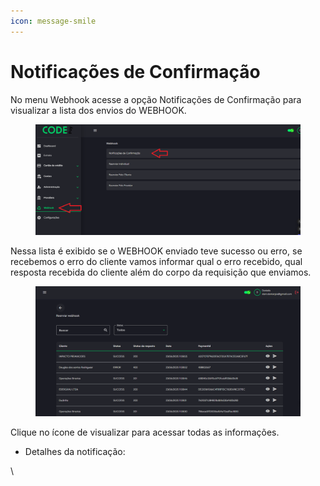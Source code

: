 ```yaml
---
icon: message-smile
---
```


# Notificações de Confirmação

No menu Webhook acesse a opção Notificações de Confirmação para visualizar a lista dos envios do WEBHOOK.

<figure><img src="../.gitbook/assets/image (24).png" alt=""><figcaption></figcaption></figure>

Nessa lista é exibido se o WEBHOOK enviado teve sucesso ou erro, se recebemos o erro do cliente vamos informar qual o erro recebido, qual resposta recebida do cliente além do corpo da requisição que enviamos.

<figure><img src="../.gitbook/assets/image (25).png" alt=""><figcaption></figcaption></figure>

Clique no ícone de visualizar para acessar todas as informações.

* Detalhes da notificação:

\
